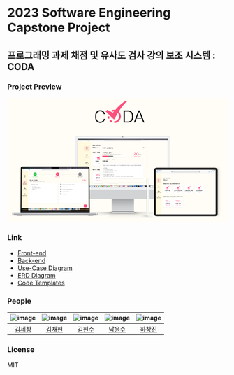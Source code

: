 # 2023 Software Engineering Capstone Project
## 프로그래밍 과제 채점 및 유사도 검사 강의 보조 시스템 : CODA

### Project Preview

![preview](https://raw.githubusercontent.com/jbnu-coda/.github/main/profile/images/preview.png)

### Link

- [Front-end](https://github.com/jbnu-coda/coda-frontend)
- [Back-end](https://github.com/jbnu-coda/coda-backend)
- [Use-Case Diagram](https://github.com/jbnu-coda/coda-diagram)
- [ERD Diagram](https://www.erdcloud.com/team/MWzEjYDkxGj6Pn2Rg)
- [Code Templates](https://github.com/jbnu-coda/coda-code-templates)

### People

|![image](https://avatars.githubusercontent.com/u/43376841?v=4)|![image](https://avatars.githubusercontent.com/u/66311161?v=4)|![image](https://avatars.githubusercontent.com/u/38347891?v=4)|![image](https://avatars.githubusercontent.com/u/15061581?v=4)|![image](https://avatars.githubusercontent.com/u/43376264?v=4)|
|:-:|:-:|:-:|:-:|:-:|
|[김세창](https://github.com/winersch)|[김재현](https://github.com/kiku99)|[김현수](https://github.com/kimhyun5u)|[남윤수](https://github.com/namyounsu)|[하창진](https://github.com/h-ch22)|

### License

MIT